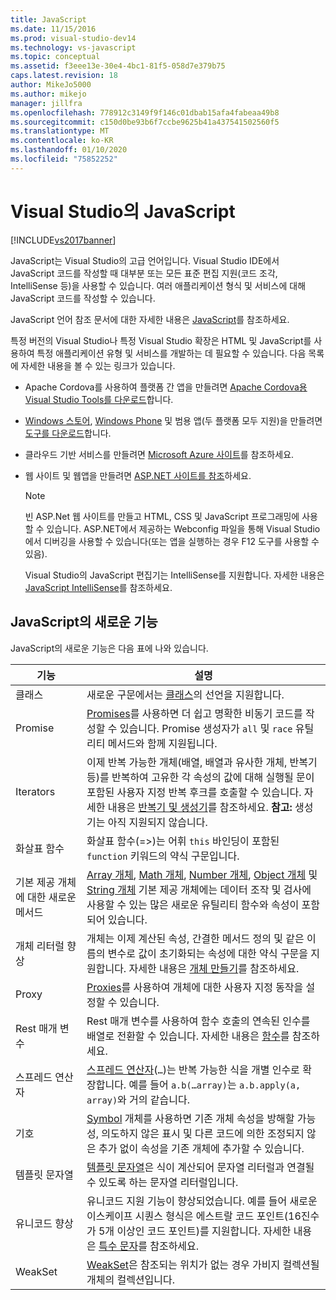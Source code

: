 ```yaml
---
title: JavaScript
ms.date: 11/15/2016
ms.prod: visual-studio-dev14
ms.technology: vs-javascript
ms.topic: conceptual
ms.assetid: f3eee13e-30e4-4bc1-81f5-058d7e379b75
caps.latest.revision: 18
author: MikeJo5000
ms.author: mikejo
manager: jillfra
ms.openlocfilehash: 778912c3149f9f146c01dbab15afa4fabeaa49b8
ms.sourcegitcommit: c150d0be93b6f7ccbe9625b41a437541502560f5
ms.translationtype: MT
ms.contentlocale: ko-KR
ms.lasthandoff: 01/10/2020
ms.locfileid: "75852252"
---
```

# <a name="javascript-in-visual-studio"></a>Visual Studio의 JavaScript
[!INCLUDE[vs2017banner](../includes/vs2017banner.md)]

JavaScript는 Visual Studio의 고급 언어입니다. Visual Studio IDE에서 JavaScript 코드를 작성할 때 대부분 또는 모든 표준 편집 지원(코드 조각, IntelliSense 등)을 사용할 수 있습니다. 여러 애플리케이션 형식 및 서비스에 대해 JavaScript 코드를 작성할 수 있습니다.

 JavaScript 언어 참조 문서에 대한 자세한 내용은 [JavaScript](https://msdn.microsoft.com/library/d1et7k7c\(v=vs.94\).aspx)를 참조하세요.

 특정 버전의 Visual Studio나 특정 Visual Studio 확장은 HTML 및 JavaScript를 사용하여 특정 애플리케이션 유형 및 서비스를 개발하는 데 필요할 수 있습니다. 다음 목록에 자세한 내용을 볼 수 있는 링크가 있습니다.

- Apache Cordova를 사용하여 플랫폼 간 앱을 만들려면 [Apache Cordova용 Visual Studio Tools를 다운로드](https://taco.visualstudio.com/docs/install-vs-tools-apache-cordova/)합니다.

- [Windows 스토어](https://developer.microsoft.com/), [Windows Phone](https://developer.microsoft.com/) 및 범용 앱(두 플랫폼 모두 지원)을 만들려면 [도구를 다운로드](https://developer.microsoft.com/windows/downloads)합니다.

- 클라우드 기반 서비스를 만들려면 [Microsoft Azure 사이트](https://azure.microsoft.com/documentation/)를 참조하세요.

- 웹 사이트 및 웹앱을 만들려면 [ASP.NET 사이트를 참조](https://dotnet.microsoft.com/apps/aspnet/web-apps)하세요.

  > [!NOTE]
  > 빈 ASP.Net 웹 사이트를 만들고 HTML, CSS 및 JavaScript 프로그래밍에 사용할 수 있습니다. ASP.NET에서 제공하는 Webconfig 파일을 통해 Visual Studio에서 디버깅을 사용할 수 있습니다(또는 앱을 실행하는 경우 F12 도구를 사용할 수 있음).

  Visual Studio의 JavaScript 편집기는 IntelliSense를 지원합니다. 자세한 내용은 [JavaScript IntelliSense](../ide/javascript-intellisense.md)를 참조하세요.

## <a name="whats-new-in-javascript"></a>JavaScript의 새로운 기능
 JavaScript의 새로운 기능은 다음 표에 나와 있습니다.

|기능|설명|
|-------------|-----------------|
|클래스|새로운 구문에서는 [클래스](https://developer.mozilla.org/docs/Web/JavaScript/Reference/Statements/class)의 선언을 지원합니다.|
|Promise|[Promises](https://developer.mozilla.org/docs/Web/JavaScript/Reference/Global_Objects/Promise)를 사용하면 더 쉽고 명확한 비동기 코드를 작성할 수 있습니다. Promise 생성자가 `all` 및 `race` 유틸리티 메서드와 함께 지원됩니다.|
|Iterators|이제 반복 가능한 개체(배열, 배열과 유사한 개체, 반복기 등)를 반복하여 고유한 각 속성의 값에 대해 실행될 문이 포함된 사용자 지정 반복 후크를 호출할 수 있습니다. 자세한 내용은 [반복기 및 생성기](https://developer.mozilla.org/docs/Web/JavaScript/Guide/Iterators_and_Generators)를 참조하세요. **참고:**  생성기는 아직 지원되지 않습니다.|
|화살표 함수|화살표 함수(=>)는 어휘 `this` 바인딩이 포함된 `function` 키워드의 약식 구문입니다.|
|기본 제공 개체에 대한 새로운 메서드|[Array 개체](https://developer.mozilla.org/docs/Web/JavaScript/Reference/Global_Objects/Array), [Math 개체](https://developer.mozilla.org/docs/Web/JavaScript/Reference/Global_Objects/Math), [Number 개체](https://developer.mozilla.org/docs/Web/JavaScript/Reference/Global_Objects/Number), [Object 개체](https://developer.mozilla.org/docs/Web/JavaScript/Reference/Global_Objects/Object) 및 [String 개체](https://developer.mozilla.org/docs/Web/JavaScript/Reference/Global_Objects/String) 기본 제공 개체에는 데이터 조작 및 검사에 사용할 수 있는 많은 새로운 유틸리티 함수와 속성이 포함되어 있습니다.|
|개체 리터럴 향상|개체는 이제 계산된 속성, 간결한 메서드 정의 및 같은 이름의 변수로 값이 초기화되는 속성에 대한 약식 구문을 지원합니다. 자세한 내용은 [개체 만들기](https://developer.mozilla.org/docs/Web/JavaScript/Reference/Global_Objects/Object)를 참조하세요.|
|Proxy|[Proxies](https://developer.mozilla.org/docs/Web/JavaScript/Reference/Global_Objects/Proxy)를 사용하여 개체에 대한 사용자 지정 동작을 설정할 수 있습니다.|
|Rest 매개 변수|Rest 매개 변수를 사용하여 함수 호출의 연속된 인수를 배열로 전환할 수 있습니다. 자세한 내용은 [함수](https://developer.mozilla.org/docs/Web/JavaScript/Reference/Global_Objects/Function)를 참조하세요.|
|스프레드 연산자|[스프레드 연산자](https://developer.mozilla.org/docs/Web/JavaScript/Reference/Operators/Spread_operator)(`…`)는 반복 가능한 식을 개별 인수로 확장합니다. 예를 들어 `a.b(…array)`는 `a.b.apply(a, array)`와 거의 같습니다.|
|기호|[Symbol](https://developer.mozilla.org/docs/Web/JavaScript/Reference/Global_Objects/Symbol) 개체를 사용하면 기존 개체 속성을 방해할 가능성, 의도하지 않은 표시 및 다른 코드에 의한 조정되지 않은 추가 없이 속성을 기존 개체에 추가할 수 있습니다.|
|템플릿 문자열|[템플릿 문자열](https://developer.mozilla.org/docs/Web/JavaScript/Reference/Template_literals)은 식이 계산되어 문자열 리터럴과 연결될 수 있도록 하는 문자열 리터럴입니다.|
|유니코드 향상|유니코드 지원 기능이 향상되었습니다. 예를 들어 새로운 이스케이프 시퀀스 형식은 에스트랄 코드 포인트(16진수가 5개 이상인 코드 포인트)를 지원합니다. 자세한 내용은 [특수 문자](https://developer.mozilla.org/docs/Web/JavaScript/Guide/Regular_Expressions#Types_of_special_characters)를 참조하세요.|
|WeakSet|[WeakSet](https://developer.mozilla.org/docs/Web/JavaScript/Reference/Global_Objects/WeakSet)은 참조되는 위치가 없는 경우 가비지 컬렉션될 개체의 컬렉션입니다.|
